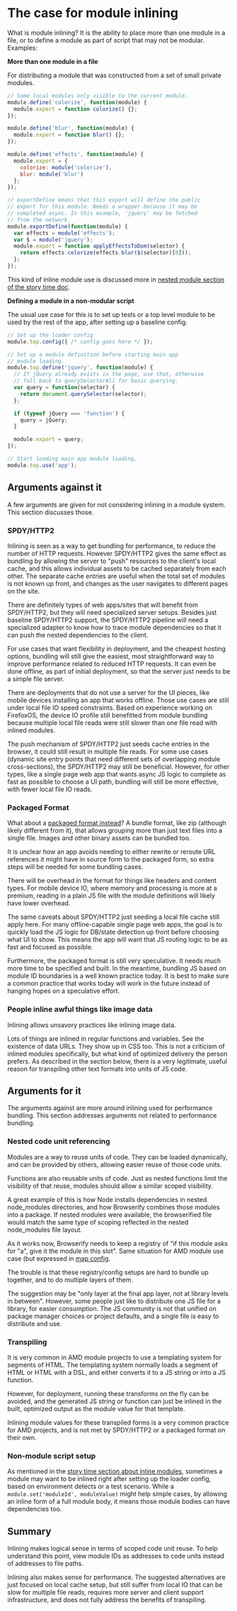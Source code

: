 # The case for module inlining

What is module inlining? It is the ability to place more than one module in a file, or to define a module as part of script that may not be modular. Examples:

**More than one  module in a file**

For distributing a module that was constructed from a set of small private modules.

```javascript
// Some local modules only visible to the current module.
module.define('colorize', function(module) {
  module.export = function colorize() {};
});

module.define('blur', function(module) {
  module.export = function blur() {};
});

module.define('effects', function(module) {
  module.export = {
    colorize: module('colorize'),
    blur: module('blur')
  };
});

// exportDefine means that this export will define the public
// export for this module. Needs a wrapper because it may be
// completed async. In this example, 'jquery' may be fetched
// from the network.
module.exportDefine(function(module) {
  var effects = module('effects');
  var $ = module('jquery');
  module.export = function applyEffectsToDom(selector) {
    return effects.colorize(effects.blur($(selector)[0]));
  };
});
```

This kind of inline module use is discussed more in [nested module section of the story time doc](https://github.com/jrburke/module/blob/master/docs/story-time.md#nested-modules).

**Defining a module in a non-modular script**

The usual use case for this is to set up tests or a top level module to be
used by the rest of the app, after setting up a baseline config.

```javascript
// Set up the loader config
module.top.config({ /* config goes here */ });

// Set up a module definition before starting main app
// module loading.
module.top.define('jquery', function(module) {
  // If jQuery already exists in the page, use that, otherwise
  // fall back to querySelectorAll for basic querying.
  var query = function(selector) {
    return document.querySelector(selector);
  };

  if (typeof jQuery === 'function') {
    query = jQuery;
  }

  module.export = query;
});

// Start loading main app module loading.
module.top.use('app');
```

## Arguments against it

A few arguments are given for not considering inlining in a module system. This section discusses those.

### SPDY/HTTP2

Inlining is seen as a way to get bundling for performance, to reduce the number of HTTP requests. However SPDY/HTTP2 gives the same effect as bundling by allowing the server to "push" resources to the client's local cache, and this allows individual assets to be cached separately from each other. The separate cache entries are useful when the total set of modules is not known up front, and changes as the user navigates to different pages on the site.

There are definitely types of web apps/sites that will benefit from SPDY/HTTP2, but they will need specialized server setups. Besides just baseline SPDY/HTTP2 support, the SPDY/HTTP2 pipeline will need a specialized adapter to know how to trace module dependencies so that it can push the nested dependencies to the client.

For use cases that want flexibility in deployment, and the cheapest hosting options, bundling will still give the easiest, most straightforward way to improve performance related to reduced HTTP requests. It can even be done offline, as part of initial deployment, so that the server just needs to be a simple file server.

There are deployments that do not use a server for the UI pieces, like mobile devices installing an app that works offline. Those use cases are still under local file IO speed constraints. Based on experience working on FirefoxOS, the device IO profile still benefitted from module bundling because multiple local file reads were still slower than one file read with inlined modules.

The push mechanism of SPDY/HTTP2 just seeds cache entries in the browser, it could still result in multiple file reads. For some use cases (dynamic site entry points that need different sets of overlapping module cross-sections), the SPDY/HTTP2 may still be beneficial. However, for other types, like a single page web app that wants async JS logic to complete as fast as possible to choose a UI path, bundling will still be more effective, with fewer local file IO reads.

### Packaged Format

What about a [packaged format instead](https://github.com/w3ctag/packaging-on-the-web)? A bundle format, like zip (although likely different from it), that allows grouping more than just text files into a single file. Images and other binary assets can be bundled too.

It is unclear how an app avoids needing to either rewrite or reroute URL references it might have in source form to the packaged form, so extra steps will be needed for some bundling cases.

There will be overhead in the format for things like headers and content types. For mobile device IO, where memory and processing is more at a premium, reading in a plain JS file with the module definitions will likely have lower overhead.

The same caveats about SPDY/HTTP2 just seeding a local file cache still apply here. For many offline-capable single page web apps, the goal is to quickly load the JS logic for DB/state detection up front before choosing what UI to show. This means the app will want that JS routing logic to be as fast and focused as possible.

Furthermore, the packaged format is still very speculative. It needs much more time to be specified and built. In the meantime, bundling JS based on module ID boundaries is a well known practice today. It is best to make sure a common practice that works today will work in the future instead of hanging hopes on a speculative effort.

### People inline awful things like image data

Inlining allows unsavory practices like inlining image data.

Lots of things are inlined in regular functions and variables. See the existence of data URLs. They show up in CSS too. This is not a criticism of inlined modules specifically, but what kind of optimized delivery the person prefers. As described in the section below, there is a very legitimate, useful reason for transpiling other text formats into units of JS code.

## Arguments for it

The arguments against are more around inlining used for performance bundling. This section addresses arguments not related to performance bundling.

### Nested code unit referencing

Modules are a way to reuse units of code. They can be loaded dynamically, and can be provided by others, allowing easier reuse of those code units.

Functions are also reusable units of code. Just as nested functions limit the visibility of that reuse, modules should allow a similar scoped visibility.

A great example of this is how Node installs dependencies in nested node_modules directories, and how Browserify combines those modules into a package. If nested modules were available, the browserified file would match the same type of scoping reflected in the nested node_modules file layout.

As it works now, Browserify needs to keep a registry of "if this module asks for "a", give it the module in this slot". Same situation for AMD module use case (but expressed in [map config](https://github.com/amdjs/amdjs-api/blob/master/CommonConfig.md#map-).

The trouble is that these registry/config setups are hard to bundle up together, and to do multiple layers of them.

The suggestion may be "only layer at the final app layer, not at library levels in between". However, some people just like to distribute one JS file for a library, for easier consumption. The JS community is not that unified on package manager choices or project defaults, and a single file is easy to distribute and use.

### Transpiling

It is very common in AMD module projects to use a templating system for segments of HTML. The templating system normally loads a segment of HTML or HTML with a DSL, and either converts it to a JS string or into a JS function.

However, for deployment, running these transforms on the fly can be avoided, and the generated JS string or function can just be inlined in the built, optimized output as the module value for that template.

Inlining module values for these transpiled forms is a very common practice for AMD projects, and is not met by SPDY/HTTP2 or a packaged format on their own.

### Non-module script setup

As mentioned in the [story time section about inline modules](https://github.com/jrburke/module/blob/master/docs/story-time.md#inline-modules), sometimes a module may want to be inlined right after setting up the loader config, based on environment detects or a test scenario. While a `module.set('moduleId', moduleValue)` might help simple cases, by allowing an inline form of a full module body, it means those module bodies can have dependencies too.

## Summary

Inlining makes logical sense in terms of scoped code unit reuse. To help understand this point, view module IDs as addresses to code units instead of addresses to file paths.

Inlining also makes sense for performance. The suggested alternatives are just focused on local cache setup, but still suffer from local IO that can be slow for multiple file reads, requires more server and client support infrastructure, and does not fully address the benefits of transpiling.
